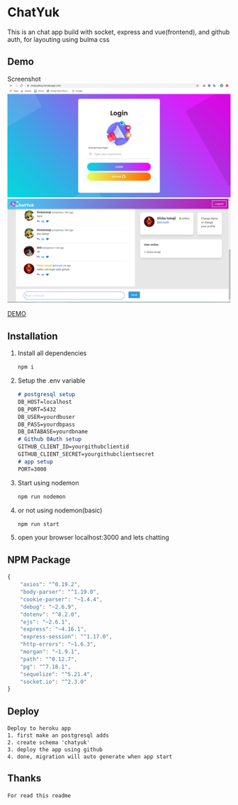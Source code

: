 # ChatYuk
This is an chat app build with socket, express and vue(frontend), and github auth, for layouting using bulma css

## Demo
Screenshot
![Login](https://raw.githubusercontent.com/dicka88/chatyuk/master/assets/preview_login.png)
![Home](https://raw.githubusercontent.com/dicka88/chatyuk/master/assets/preview_home.png)

[DEMO](https://chatyukkuy.herokuapp.com)

## Installation
1. Install all dependencies
	```bash
	npm i
	```
2. Setup the .env variable
	```markdown
	# postgresql setup
	DB_HOST=localhost
	DB_PORT=5432
	DB_USER=yourdbuser
	DB_PASS=yourdbpass
	DB_DATABASE=yourdbname
	# Github 0Auth setup
	GITHUB_CLIENT_ID=yourgithubclientid
	GITHUB_CLIENT_SECRET=yourgithubclientsecret
	# app setup
	PORT=3000
	```
3. Start using nodemon
	```bash
	npm run nodemon
	```
4. or not using nodemon(basic)
	```bash
	npm run start
	```
5. open your browser localhost:3000 and lets chatting

## NPM Package
```js
{
	"axios": "^0.19.2",
	"body-parser": "^1.19.0",
	"cookie-parser": "~1.4.4",
	"debug": "~2.6.9",
	"dotenv": "^8.2.0",
	"ejs": "~2.6.1",
	"express": "~4.16.1",
	"express-session": "^1.17.0",
	"http-errors": "~1.6.3",
	"morgan": "~1.9.1",
	"path": "^0.12.7",
	"pg": "^7.18.1",
	"sequelize": "^5.21.4",
	"socket.io": "^2.3.0"
}
```
## Deploy
	Deploy to heroku app
	1. first make an postgresql adds
	2. create schema 'chatyuk'
	3. deploy the app using github
	4. done, migration will auto generate when app start

## Thanks
	For read this readme

